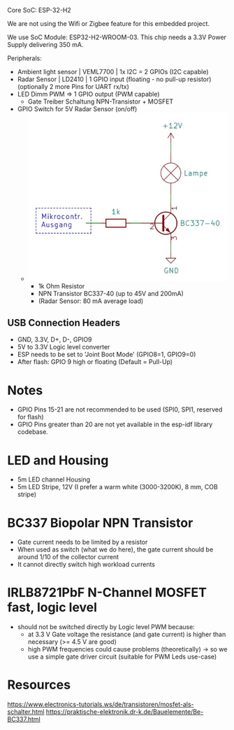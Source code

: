Core SoC: ESP-32-H2

We are not using the Wifi or Zigbee feature for this embedded project.

We use SoC Module: ESP32-H2-WROOM-03.
This chip needs a 3.3V Power Supply delivering 350 mA.


Peripherals:
- Ambient light sensor | VEML7700 | 1x I2C = 2 GPIOs (I2C capable)
- Radar Sensor | LD2410 | 1 GPIO input (floating - no pull-up resistor)  (optionally 2 more Pins for UART rx/tx)
- LED Dimm PWM => 1 GPIO output (PWM capable)
	- Gate Treiber Schaltung NPN-Transistor + MOSFET
- GPIO Switch for 5V Radar Sensor (on/off)
  - ![NPN Transistor Schaltung](parts_spec/npn-transistor-schaltung.png)
    - 1k Ohm Resistor
    - NPN Transistor BC337-40  (up to 45V and 200mA)
    - (Radar Sensor: 80 mA average load)

## USB Connection Headers
  - GND, 3.3V, D+,  D-, GPIO9 
  - 5V to 3.3V Logic level converter
  - ESP needs to be set to 'Joint Boot Mode' (GPIO8=1, GPIO9=0)
  - After flash: GPIO 9 high or floating (Default = Pull-Up)

# Notes
- GPIO Pins 15-21 are not recommended to be used  (SPI0, SPI1, reserved for flash)
- GPIO Pins greater than 20 are not yet available in the esp-idf library codebase. 

# LED and Housing
- 5m LED channel Housing
- 5m LED Stripe, 12V (I prefer a warm white (3000-3200K), 8 mm, COB stripe)

# BC337 Biopolar NPN Transistor
- Gate current needs to be limited by a resistor
- When used as switch (what we do here), the gate current should be around 1/10 of the collector current
- It cannot directly switch high workload currents

# IRLB8721PbF N-Channel MOSFET fast, logic level
- should not be switched directly by Logic level PWM because:
  - at 3.3 V Gate voltage the resistance (and gate current) is higher than necessary (>= 4.5 V are good)
  - high PWM frequencies could cause problems (theoretically)
-> so we use a simple gate driver circuit (suitable for PWM Leds use-case)  

# Resources
https://www.electronics-tutorials.ws/de/transistoren/mosfet-als-schalter.html
https://praktische-elektronik.dr-k.de/Bauelemente/Be-BC337.html
